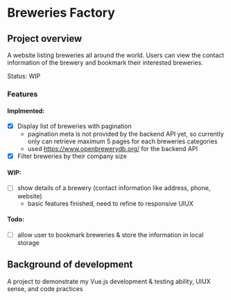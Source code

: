 # Breweries Factory

## Project overview

A website listing breweries all around the world. Users can view the contact information of the brewery and bookmark their interested breweries.

Status: WIP

### Features

#### Implmented:
- [x] Display list of breweries with pagination
    + pagination meta is not provided by the backend API yet, so currently only can retrieve maximum 5 pages for each breweries categories
    + used https://www.openbrewerydb.org/ for the backend API
- [x] Filter breweries by their company size

#### WIP:
- [ ] show details of a brewery (contact information like address, phone, website)
    + basic features finished, need to refine to responsive UIUX

#### Todo:
- [ ] allow user to bookmark breweries & store the information in local storage

## Background of development

A project to demonstrate my Vue.js development & testing ability, UIUX sense, and code practices